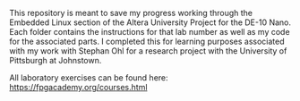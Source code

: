 This repository is meant to save my progress working through the Embedded Linux section of the Altera University Project for the DE-10 Nano. Each folder contains the instructions
for that lab number as well as my code for the associated parts. I completed this for learning purposes associated with my work with Stephan Ohl for a research project with the
University of Pittsburgh at Johnstown.

All laboratory exercises can be found here:
https://fpgacademy.org/courses.html
